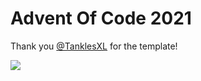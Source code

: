 # Advent Of Code 2021

Thank you [@TanklesXL](https://github.com/TanklesXL/aoc_template) for the template!

![](https://static.wikia.nocookie.net/pokelist/images/4/48/Ash%27s_Totodile.png)
